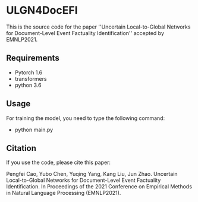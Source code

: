 # ULGN4DocEFI
This is the source code for the paper ''Uncertain Local-to-Global Networks for Document-Level Event Factuality Identification'' accepted by EMNLP2021.
## Requirements
  * Pytorch 1.6
  * transformers
  * python 3.6
 ## Usage
 For training the model, you need to type the following command:
 * python main.py
 ## Citation
If you use the code, please cite this paper:

Pengfei Cao, Yubo Chen, Yuqing Yang, Kang Liu, Jun Zhao. Uncertain Local-to-Global Networks for Document-Level Event Factuality Identification. In Proceedings of the 2021 Conference on Empirical Methods in Natural Language Processing (EMNLP2021).
